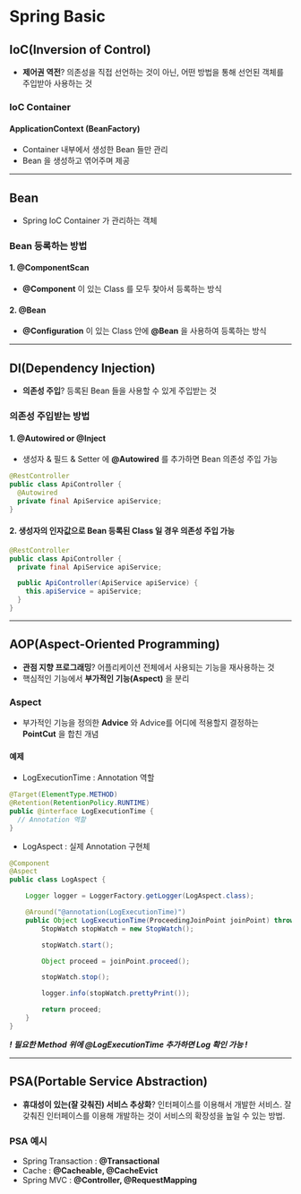 # Spring Basic

## IoC(Inversion of Control)
* **제어권 역전**? 의존성을 직접 선언하는 것이 아닌, 어떤 방법을 통해 선언된 객체를 주입받아 사용하는 것

### IoC Container
#### ApplicationContext (BeanFactory)
* Container 내부에서 생성한 Bean 들만 관리
* Bean 을 생성하고 엮어주며 제공

---

## Bean
* Spring IoC Container 가 관리하는 객체

### Bean 등록하는 방법
#### 1. @ComponentScan
* **@Component** 이 있는 Class 를 모두 찾아서 등록하는 방식

#### 2. @Bean
* **@Configuration** 이 있는 Class 안에 **@Bean** 을 사용하여 등록하는 방식

---

## DI(Dependency Injection)
* **의존성 주입**? 등록된 Bean 들을 사용할 수 있게 주입받는 것

### 의존성 주입받는 방법
#### 1. @Autowired or @Inject
* 생성자 & 필드 & Setter 에 **@Autowired** 를 추가하면 Bean 의존성 주입 가능
```java
@RestController
public class ApiController {
  @Autowired
  private final ApiService apiService;
}
```

#### 2. 생성자의 인자값으로 Bean 등록된 Class 일 경우 의존성 주입 가능
```java
@RestController
public class ApiController {
  private final ApiService apiService;

  public ApiController(ApiService apiService) {
    this.apiService = apiService;
  }
}
```

---

## AOP(Aspect-Oriented Programming)
* **관점 지향 프로그래밍**? 어플리케이션 전체에서 사용되는 기능을 재사용하는 것
* 핵심적인 기능에서 **부가적인 기능(Aspect)** 을 분리

### Aspect
* 부가적인 기능을 정의한 **Advice** 와 Advice를 어디에 적용할지 결정하는 **PointCut** 을 합친 개념

#### 예제
* LogExecutionTime : Annotation 역할
```java
@Target(ElementType.METHOD)
@Retention(RetentionPolicy.RUNTIME)
public @interface LogExecutionTime {
  // Annotation 역할
}
```

* LogAspect : 실제 Annotation 구현체
```java
@Component
@Aspect
public class LogAspect {

    Logger logger = LoggerFactory.getLogger(LogAspect.class);

    @Around("@annotation(LogExecutionTime)")
    public Object LogExecutionTime(ProceedingJoinPoint joinPoint) throws Throwable {
        StopWatch stopWatch = new StopWatch();

        stopWatch.start();

        Object proceed = joinPoint.proceed();

        stopWatch.stop();

        logger.info(stopWatch.prettyPrint());

        return proceed;
    }
}
```

***! 필요한 Method 위에 @LogExecutionTime 추가하면 Log 확인 가능 !***

---

## PSA(Portable Service Abstraction)
* **휴대성이 있는(잘 갖춰진) 서비스 추상화**? 인터페이스를 이용해서 개발한 서비스. 잘 갖춰진 인터페이스를 이용해 개발하는 것이 서비스의 확장성을 높일 수 있는 방법.

### PSA 예시
* Spring Transaction : **@Transactional**
* Cache : **@Cacheable\, @CacheEvict**
* Spring MVC : **@Controller\, @RequestMapping**
